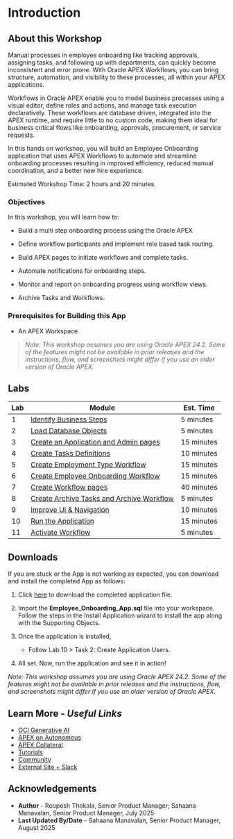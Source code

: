 # Introduction

## About this Workshop

Manual processes in employee onboarding like tracking approvals, assigning tasks, and following up with departments, can quickly become inconsistent and error prone. With Oracle APEX Workflows, you can bring structure, automation, and visibility to these processes, all within your APEX applications.

Workflows in Oracle APEX enable you to model business processes using a visual editor, define roles and actions, and manage task execution declaratively. These workflows are database driven, integrated into the APEX runtime, and require little to no custom code, making them ideal for business critical flows like onboarding, approvals, procurement, or service requests.

In this hands on workshop, you will build an Employee Onboarding application that uses APEX Workflows to automate and streamline onboarding processes resulting in improved efficiency, reduced manual coordination, and a better new hire experience.

Estimated Workshop Time: 2 hours and 20 minutes.

### Objectives

In this workshop, you will learn how to:

- Build a multi step onboarding process using the Oracle APEX

- Define workflow participants and implement role based task routing.

- Build APEX pages to initiate workflows and complete tasks.

- Automate notifications for onboarding steps.

- Monitor and report on onboarding progress using workflow views.

- Archive Tasks and Workflows.

### Prerequisites for Building this App

- An APEX Workspace.

>*Note: This workshop assumes you are using Oracle APEX 24.2. Some of the features might not be available in prior releases and the instructions, flow, and screenshots might differ if you use an older version of Oracle APEX.*

## Labs

| Lab |  Module | Est. Time |
| --- | --- | --- |
| 1 | [Identify Business Steps](?lab=1-identify-business-steps) | 5 minutes |
| 2 | [Load Database Objects](?lab=2-data-load) | 5 minutes |
| 3 | [Create an Application and Admin pages](?lab=3-create-app) | 15 minutes |
| 4 | [Create Tasks Definitions](?lab=4-create-tasks) | 10 minutes |
| 5 | [Create Employment Type Workflow](?lab=5-create-emp-type-wf) | 15 minutes |
| 6 | [Create Employee Onboarding Workflow](?lab=6-create-empon-wf) | 15 minutes |
| 7 | [Create Workflow pages](?lab=7-create-workflow-pages) | 40 minutes |
| 8 | [Create Archive Tasks and Archive Workflow](?lab=8-archived-tasks) | 5 minutes |
| 9 | [Improve UI & Navigation](?lab=9-improve-ui) | 10 minutes |
| 10 | [Run the Application](?lab=10-running-the-app) | 15 minutes |
| 11 | [Activate Workflow](?lab=11-activate-workflow) | 5 minutes |

## Downloads

If you are stuck or the App is not working as expected, you can download and install the completed App as follows:

1. Click [here](https://c4u04.objectstorage.us-ashburn-1.oci.customer-oci.com/p/EcTjWk2IuZPZeNnD_fYMcgUhdNDIDA6rt9gaFj_WZMiL7VvxPBNMY60837hu5hga/n/c4u04/b/livelabsfiles/o/labfiles/Employee_Onboarding_App.sql) to download the completed application file.

2. Import the **Employee\_Onboarding\_App.sql** file into your workspace. Follow the steps in the Install Application wizard to install the app along with the Supporting Objects.

3. Once the application is installed,
    - Follow Lab 10 > Task 2: Create Application Users.

4. All set. Now, run the application and see it in action!

*Note: This workshop assumes you are using Oracle APEX 24.2. Some of the features might not be available in prior releases and the instructions, flow, and screenshots might differ if you use an older version of Oracle APEX.*

## Learn More - *Useful Links*

- [OCI Generative AI](https://www.oracle.com/artificial-intelligence/generative-ai/large-language-models/)
- [APEX on Autonomous](https://apex.oracle.com/autonomous)
- [APEX Collateral](https://www.oracle.com/database/technologies/appdev/apex/collateral.html)
- [Tutorials](https://apex.oracle.com/en/learn/tutorials)
- [Community](https://apex.oracle.com/community)
- [External Site + Slack](http://apex.world)

## Acknowledgements

- **Author** - Roopesh Thokala, Senior Product Manager; Sahaana Manavalan, Senior Product Manager, July 2025
- **Last Updated By/Date** - Sahaana Manavalan, Senior Product Manager, August 2025

